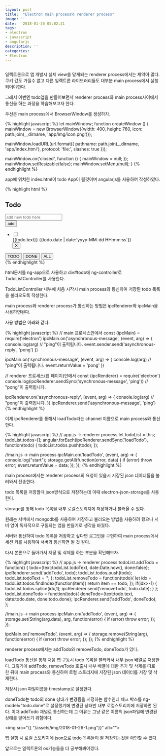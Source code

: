 ```yaml
---
layout: post
title:  "Electron main process와 renderer process"
image: ''
date:   2018-01-26 05:02:31
tags:
- electron
- javascript
- angularjs
description: ''
categories:
- Electron
---
```


<img src="https://octodex.github.com/images/codercat.jpg" alt="">

일렉트론으로 앱 개발시 실제 view를 맡게되는 renderer process에서는 제약이 많다. 쿠키 값도 가질수 없고 다른 일렉트론 라이브러리들도 대부분 main process에서 실행되어야한다.

그래서 이번엔 todo앱을 만들어보면서 renderer process와 main process사이에서 통신을 하는 과정을 학습해보고자 한다.

우선은 main process에서 BrowserWindow를 생성하자.

{% highlight javascript %}
let mainWindow;
function createWindow () {
  mainWindow = new BrowserWindow({width: 400, height: 760, icon: path.join(__dirname, 'app/img/icon.png')});

  mainWindow.loadURL(url.format({
    pathname: path.join(__dirname, 'app/index.html'),
    protocol: 'file:',
    slashes: true
  }));

  mainWindow.on('closed', function () {
    mainWindow = null;
  });
  mainWindow.setResizable(false);
  mainWindow.setMenu(null);
}
{% endhighlight %}

app에 위치한 index.html이 todo App이 될것이며 angularjs를 사용하여 작성하였다.

{% highlight html %}
<!DOCTYPE html>
<!--index.html-->
<html ng-app="todoApp">
<head>
  <link rel="stylesheet" href="https://maxcdn.bootstrapcdn.com/bootstrap/3.3.2/css/bootstrap.min.css">
  <link rel="stylesheet" href="app.css">
  <script src="https://ajax.googleapis.com/ajax/libs/angularjs/1.6.7/angular.min.js"></script>
  <script src="app.js"></script>
</head>

<body>
  <div id="todo" ng-controller="TodoListController as todoList">
    <div class="todoHeader">
      <h2>Todo</h2>
      <form ng-submit="todoList.addTodo()">
        <div class="input-group">
          <input class="todoInput form-control" type="text" ng-model="todoList.todoText" placeholder="add new todo here">
          <div class="input-group-addon"><input class="btn btn-primary" type="submit" value="add"></div>
        </div>
      </form>
    </div>
    <ul class="todoList">
      <li class="done-{{todo.done}}" ng-repeat="todo in todoList.todos | filter:statusFilter">
        <div class="input-group">
          <div class="input-group-addon">
            <input class="itemChk" type="checkbox" ng-model="todo.done" ng-change="todoList.doneTodo(todo)">
          </div>
          <span>{{todo.text}}</span>
          <span>{{todo.date | date:'yyyy-MM-dd HH:mm:ss'}}</span>
          <div class="input-group-addon">
              <button type="button" class="btn btn-danger" ng-click="todoList.removeTodo(todo)">X</button>
          </div>
        </div>
      </li>
    </ul>
    <div class="todoFooter">
        <button type="button" class="btn btn-primary" ng-click="statusFilter={done:false}">TODO</button>
        <button type="button" class="btn btn-success" ng-click="statusFilter={done:true}">DONE</button>
        <button type="button" class="btn btn-info" ng-click="statusFilter={}">ALL</button>
    </div>
  </div>
</body>
</html>
{% endhighlight %}

html문서를 ng-app으로 사용하고 div#todo에 ng-controller로 TodoListController를 사용한다.

TodoListController 내부에 처음 시작시 main process와 통신하여 저장된 todo 목록을 불러오도록 작성한다.

main process와 renderer process가 통신하는 방법은 ipcRenderer와 ipcMain을 사용하면된다.

사용 방법은 아래와 같다.

{% highlight javascript %}
// main 프로세스안에서
const {ipcMain} = require('electron')
ipcMain.on('asynchronous-message', (event, arg) => {
  console.log(arg)  // "ping"이 출력됩니다.
  event.sender.send('asynchronous-reply', 'pong')
})

ipcMain.on('synchronous-message', (event, arg) => {
  console.log(arg)  // "ping"이 출력됩니다.
  event.returnValue = 'pong'
})

// renderer 프로세스(웹 페이지)안에서
const {ipcRenderer} = require('electron')
console.log(ipcRenderer.sendSync('synchronous-message', 'ping')) // "pong"이 출력됩니다.

ipcRenderer.on('asynchronous-reply', (event, arg) => {
  console.log(arg) // "pong"이 출력됩니다.
})
ipcRenderer.send('asynchronous-message', 'ping')
{% endhighlight %}

이제 ipcRenderer를 통해서 loadTodo라는 channel 이름으로 main process와 통신한다.

{% highlight javascript %}
// app.js -> renderer process
let todoList = this;
todoList.todos=[];
angular.forEach(ipcRenderer.sendSync('loadTodo'), function(todo) {
    todoList.todos.push(todo);
});

//main.js -> main process
ipcMain.on('loadTodo', (event, arg) => {
    console.log("start");
    storage.getAll(function(error, data) {
        if (error) throw error;
        event.returnValue = data;
    });
});
{% endhighlight %}

main process에서는 renderer process의 요청이 있을시 저장된 json 데이터들을 불러와서 전송한다.

todo 목록을 저장할때 json방식으로 저장하는데 이때 electron-json-storage를 사용한다. 

storage를 통해 todo 목록을 내부 로컬스토리지에 저장하거나 불러올 수 있다.

원래는 서버에서 mongodb를 사용하여 저장하고 불러오는 방법을 사용하려 했으나 서버 없이 독자적으로 구동되는 앱을 만들기로 생각을 바꿨다.

서버와 통신하여 todo 목록을 저장하고 싶다면 로그인을 구현하여 main process에서 세션 키를 사용하여 서버와 통신하면 될 것 같다.

다시 본론으로 돌아가서 저장 및 삭제를 하는 부분을 확인해보자.

{% highlight javascript %}
// app.js -> renderer process
todoList.addTodo = function() {
    todo={text:todoList.todoText, date:Date.now(), done:false};
    ipcRenderer.send('addTodo', todo);
    todoList.todos.push(todo);
    todoList.todoText = '';
};
todoList.removeTodo = function(todo){
    let idx = todoList.todos.findIndex(function(item){
        return item == todo;
    });
    if(idx>-1) {
        todoList.todos.splice(idx,1);
        ipcRenderer.send('removeTodo', todo.date);
    }
};
todoList.doneTodo = function(todo){
    doneTodo={text:todo.text, date:todo.date, done:todo.done};
    ipcRenderer.send('addTodo', doneTodo);
};

//main.js -> main process
ipcMain.on('addTodo', (event, arg) => {
    storage.set(String(arg.date), arg, function(error) {
        if (error) throw error;
    });
});

ipcMain.on('removeTodo', (event, arg) => {
    storage.remove(String(arg), function(error) {
        if (error) throw error;
    });
});
{% endhighlight %}


renderer process에서는 addTodo와 removeTodo, doneTodo가 있다. 

loadTodo 통신을 통해 처음 앱 구동시 todo 목록을 불러와서 내부 json 배열로 저장한다. 그렇기에 addTodo, removeTodo 호출시 내부 배열에 대한 추가 및 삭제를 따로 한 뒤에 main process와 통신하여 로컬 스토리지에 저장된 json 데이터를 저장 및 삭제한다. 

저장시 json 파일이름을 timestamp로 설정한다.

doneTodo는 todo의 done 상태가 변경됨을 저정하는 함수인데 체크 박스를 ng-model="todo.done"로 설정했기에 변경된 상태만 내부 로컬스토리지에 저장하면 된다. 이때 addTodo 채널로 통신하는데 그 이유는 그냥 같은 이름의 json파일에 변경된 상태를 덮어쓰기 위함이다.

<img src="{{ "/assets/img/2018-01-26-1.png"}}" alt="">

앱 실행 시 로컬 스토리지에 json으로 todo 목록들이 잘 저장되는것을 확인할 수 있다.

앞으로는 일렉트론의 os기능들을 더 공부해봐야겠다.